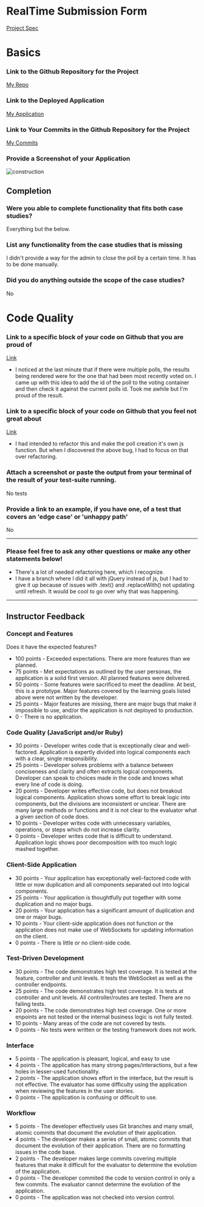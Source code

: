 # RealTime Submission Form
[Project Spec](https://github.com/turingschool/curriculum/blob/master/source/projects/real_time.markdown)

# Basics

### Link to the Github Repository for the Project
[My Repo](https://github.com/ShannonPaige/real-time)

### Link to the Deployed Application
[My Application](https://obscure-castle-51089.herokuapp.com/)

### Link to Your Commits in the Github Repository for the Project
[My Commits](https://github.com/ShannonPaige/real-time/commits/master)

### Provide a Screenshot of your Application
![construction](http://g.recordit.co/8z86QS8OPd.gif)

## Completion

### Were you able to complete functionality that fits both case studies?
Everything but the below.

### List any functionality from the case studies that is missing
I didn't provide a way for the admin to close the poll by a certain time. It has
to be done manually.

### Did you do anything outside the scope of the case studies?
No

# Code Quality

### Link to a specific block of your code on Github that you are proud of
[Link](https://github.com/ShannonPaige/real-time/blob/master/public/client.js#L28-L37)
* I noticed at the last minute that if there were multiple polls, the results being rendered
were for the one that had been most recently voted on. I came up with this idea to add the id of the poll
to the voting container and then check it against the current polls id. Took me awhile but I'm proud of the
result.

### Link to a specific block of your code on Github that you feel not great about
[Link](https://github.com/ShannonPaige/real-time/blob/master/server.js#L33-L51)
* I had intended to refactor this and make the poll creation it's own js function. But when I discovered the
above bug, I had to focus on that over refactoring.

### Attach a screenshot or paste the output from your terminal of the result of your test-suite running.
No tests

### Provide a link to an example, if you have one, of a test that covers an 'edge case' or 'unhappy path'
No

-----

### Please feel free to ask any other questions or make any other statements below!
* There's a lot of needed refactoring here, which I recognize.
* I have a branch where I did it all with jQuery instead of js, but I had to give it up because of issues with
.text() and .replaceWith() not updating until refresh. It would be cool to go over why that was happening.


-----

## Instructor Feedback

### Concept and Features

Does it have the expected features?

* 100 points - Exceeded expectations. There are more features than we planned.
* 75 points - Met expectations as outlined by the user personas, the application is a solid first version. All planned features were delivered.
* 50 points - Some features were sacrificed to meet the deadline. At best, this is a prototype. Major features covered by the learning goals listed above were not written by the developer.
* 25 points - Major features are missing, there are major bugs that make it impossible to use, and/or the application is not deployed to production.
* 0 - There is no application.

### Code Quality (JavaScript and/or Ruby)

* 30 points - Developer writes code that is exceptionally clear and well-factored. Application is expertly divided into logical components each with a clear, single responsibility.
* 25 points - Developer solves problems with a balance between conciseness and clarity and often extracts logical components. Developer can speak to choices made in the code and knows what every line of code is doing.
* 20 points - Developer writes effective code, but does not breakout logical components. Application shows some effort to break logic into components, but the divisions are inconsistent or unclear. There are many large methods or functions and it is not clear to the evaluator what a given section of code does.
* 10 points - Developer writes code with unnecessary variables, operations, or steps which do not increase clarity.
* 0 points - Developer writes code that is difficult to understand. Application logic shows poor decomposition with too much logic mashed together.

### Client-Side Application

* 30 points - Your application has exceptionally well-factored code with little or now duplication and all components separated out into logical components.
* 25 points - Your application is thoughtfully put together with some duplication and no major bugs.
* 20 points - Your application has a significant amount of duplication and one or major bugs.
* 10 points - Your client-side application does not function or the application does not make use of WebSockets for updating information on the client.
* 0 points - There is little or no client-side code.

### Test-Driven Development

* 30 points - The code demonstrates high test coverage. It is tested at the feature, controller and unit levels. It tests the WebSocket as well as the controller endpoints.
* 25 points - The code demonstrates high test coverage. It is tests at controller and unit levels. All controller/routes are tested. There are no failing tests.
* 20 points - The code demonstrates high test coverage. One or more enpoints are not tested or the internal business logic is not fully tested.
* 10 points - Many areas of the code are not covered by tests.
* 0 points - No tests were written or the testing framework does not work.

### Interface

* 5 points - The application is pleasant, logical, and easy to use
* 4 points - The application has many strong pages/interactions, but a few holes in lesser-used functionality.
* 2 points - The application shows effort in the interface, but the result is not effective. The evaluator has some difficulty using the application when reviewing the features in the user stories.
* 0 points - The application is confusing or difficult to use.

### Workflow

* 5 points - The developer effectively uses Git branches and many small, atomic commits that document the evolution of their application.
* 4 points - The developer makes a series of small, atomic commits that document the evolution of their application. There are no formatting issues in the code base.
* 2 points - The developer makes large commits covering multiple features that make it difficult for the evaluator to determine the evolution of the application.
* 0 points - The developer commited the code to version control in only a few commits. The evaluator cannot determine the evolution of the application.
* 0 points - The application was not checked into version control.

